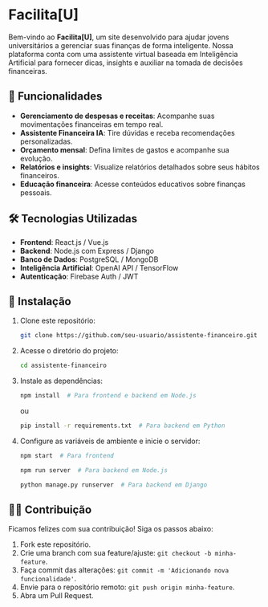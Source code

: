 # Facilita[U]

Bem-vindo ao **Facilita[U]**, um site desenvolvido para ajudar jovens universitários a gerenciar suas finanças de forma inteligente. Nossa plataforma conta com uma assistente virtual baseada em Inteligência Artificial para fornecer dicas, insights e auxiliar na tomada de decisões financeiras.

## 🌟 Funcionalidades
- **Gerenciamento de despesas e receitas**: Acompanhe suas movimentações financeiras em tempo real.
- **Assistente Financeira IA**: Tire dúvidas e receba recomendações personalizadas.
- **Orçamento mensal**: Defina limites de gastos e acompanhe sua evolução.
- **Relatórios e insights**: Visualize relatórios detalhados sobre seus hábitos financeiros.
- **Educação financeira**: Acesse conteúdos educativos sobre finanças pessoais.

## 🛠️ Tecnologias Utilizadas
- **Frontend**: React.js / Vue.js
- **Backend**: Node.js com Express / Django
- **Banco de Dados**: PostgreSQL / MongoDB
- **Inteligência Artificial**: OpenAI API / TensorFlow
- **Autenticação**: Firebase Auth / JWT

## 📝 Instalação
1. Clone este repositório:
   ```bash
   git clone https://github.com/seu-usuario/assistente-financeiro.git
   ```
2. Acesse o diretório do projeto:
   ```bash
   cd assistente-financeiro
   ```
3. Instale as dependências:
   ```bash
   npm install  # Para frontend e backend em Node.js
   ```
   ou
   ```bash
   pip install -r requirements.txt  # Para backend em Python
   ```
4. Configure as variáveis de ambiente e inicie o servidor:
   ```bash
   npm start  # Para frontend
   ```
   ```bash
   npm run server  # Para backend em Node.js
   ```
   ```bash
   python manage.py runserver  # Para backend em Django
   ```

## 👨‍💼 Contribuição
Ficamos felizes com sua contribuição! Siga os passos abaixo:
1. Fork este repositório.
2. Crie uma branch com sua feature/ajuste: `git checkout -b minha-feature`.
3. Faça commit das alterações: `git commit -m 'Adicionando nova funcionalidade'`.
4. Envie para o repositório remoto: `git push origin minha-feature`.
5. Abra um Pull Request.
